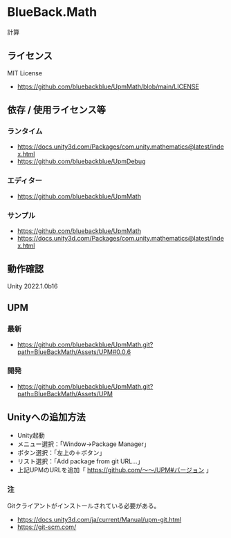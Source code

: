# BlueBack.Math
計算


## ライセンス
MIT License
* https://github.com/bluebackblue/UpmMath/blob/main/LICENSE

## 依存 / 使用ライセンス等
### ランタイム
* https://docs.unity3d.com/Packages/com.unity.mathematics@latest/index.html
* https://github.com/bluebackblue/UpmDebug
### エディター
* https://github.com/bluebackblue/UpmMath
### サンプル
* https://github.com/bluebackblue/UpmMath
* https://docs.unity3d.com/Packages/com.unity.mathematics@latest/index.html

## 動作確認
Unity 2022.1.0b16

## UPM
### 最新
* https://github.com/bluebackblue/UpmMath.git?path=BlueBackMath/Assets/UPM#0.0.6
### 開発
* https://github.com/bluebackblue/UpmMath.git?path=BlueBackMath/Assets/UPM

## Unityへの追加方法
* Unity起動
* メニュー選択：「Window->Package Manager」
* ボタン選択：「左上の＋ボタン」
* リスト選択：「Add package from git URL...」
* 上記UPMのURLを追加「 https://github.com/～～/UPM#バージョン 」
### 注
Gitクライアントがインストールされている必要がある。
* https://docs.unity3d.com/ja/current/Manual/upm-git.html
* https://git-scm.com/


